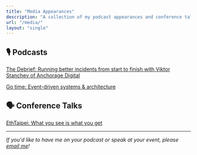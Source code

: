 ```yaml
---
title: "Media Appearances"
description: "A collection of my podcast appearances and conference talks."
url: "/media/"
layout: "single"
---
```



## 🎙️ Podcasts

[The Debrief: Running better incidents from start to finish with Viktor Stanchev of Anchorage Digital](https://incident.io/thedebrief/episode-twenty-two)

[Go time: Event-driven systems & architecture](https://changelog.com/gotime/297)


## 🗣️ Conference Talks

[EthTaipei: What you see is what you get](https://www.youtube.com/watch?v=Mjd3kFm2v2M)

---

*If you'd like to have me on your podcast or speak at your event, please [email me](mailto:blog@viktorstanchev.com)!*
